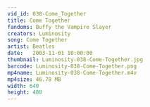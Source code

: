 ```yaml
---
vid_id: 038-Come_Together
title: Come Together
fandoms: Buffy the Vampire Slayer
creators: Luminosity
song: Come Together
artist: Beatles
date:   2003-11-01 10:00:00
thumbnail: Luminosity-038-Come-Together.jpg
barcode: Luminosity-038-Come-Together.png
mp4name: Luminosity-038-Come-Together.m4v
mp4size: 46.78 MB
width: 640
height: 480
---
```



  